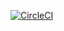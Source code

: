 [![CircleCI](https://dl.circleci.com/status-badge/img/gh/iyketheintrovert/sage-project-four/tree/main.svg?style=svg)](https://dl.circleci.com/status-badge/redirect/gh/iyketheintrovert/sage-project-four/tree/main)
